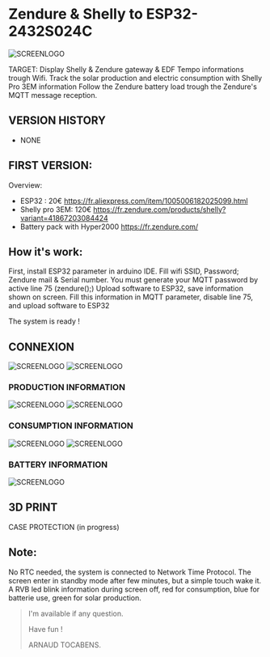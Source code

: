 # Zendure & Shelly to ESP32-2432S024C

![SCREENLOGO](https://github.com/Pidow/Zendure-ESP32-2432S024C/blob/main/img/IMG1.jpg?raw=true)

TARGET:
Display Shelly & Zendure gateway & EDF Tempo informations trough Wifi.
Track the solar production and electric consumption with Shelly Pro 3EM information
Follow the Zendure battery load trough the Zendure's MQTT message reception.


## VERSION HISTORY
*   NONE

## FIRST VERSION:

Overview:
*   ESP32 : 20€ https://fr.aliexpress.com/item/1005006182025099.html
*   Shelly pro 3EM: 120€ https://fr.zendure.com/products/shelly?variant=41867203084424
*   Battery pack with Hyper2000 https://fr.zendure.com/

## How it's work:
First, install ESP32 parameter in arduino IDE.
Fill wifi SSID, Password; Zendure mail & Serial number.
You must generate your MQTT password by active line 75 (zendure();)
Upload software to ESP32, save information shown on screen.
Fill this information in MQTT parameter, disable line 75, and upload software to ESP32

The system is ready !

## CONNEXION
![SCREENLOGO](https://github.com/Pidow/Zendure_Esp32_TTGO_Shelly/blob/master/img/wifi1.jpg?raw=true)
![SCREENLOGO](https://github.com/Pidow/Zendure_Esp32_TTGO_Shelly/blob/master/img/wifi2.jpg?raw=true)

### PRODUCTION INFORMATION
![SCREENLOGO](https://github.com/Pidow/Zendure_Esp32_TTGO_Shelly/blob/master/img/Production.jpg?raw=true)
![SCREENLOGO](https://github.com/Pidow/Zendure_Esp32_TTGO_Shelly/blob/master/img/shelly2.jpg?raw=true)
### CONSUMPTION INFORMATION
![SCREENLOGO](https://github.com/Pidow/Zendure_Esp32_TTGO_Shelly/blob/master/img/Consommation.jpg?raw=true)
![SCREENLOGO](https://github.com/Pidow/Zendure_Esp32_TTGO_Shelly/blob/master/img/shelly.jpg?raw=true)

### BATTERY INFORMATION
![SCREENLOGO](https://github.com/Pidow/Zendure_Esp32_TTGO_Shelly/blob/master/img/Zendure.jpg?raw=true)
## 3D PRINT
CASE PROTECTION (in progress)



## Note:
No RTC needed, the system is connected to Network Time Protocol.
The screen enter in standby mode after few minutes, but a simple touch wake it.
A RVB led blink information during screen off, red for consumption, blue for batterie use, green for solar production.

> I'm available if any question.
> 
> Have fun !
> 
>    ARNAUD TOCABENS.
